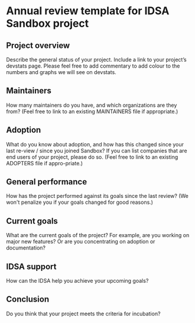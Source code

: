 # Annual review template for IDSA Sandbox project

## Project overview

Describe the general status of your project. Include a link to your project’s devstats page. Please feel free to add commentary to add colour to the numbers and graphs we will see on devstats.

## Maintainers

How many maintainers do you have, and which organizations are they from? (Feel free to link to an existing MAINTAINERS file if appropriate.)

## Adoption

What do you know about adoption, and how has this changed since your last re-view / since you joined Sandbox? If you can list companies that are end users of your project, please do so. (Feel free to link to an existing ADOPTERS file if appro-priate.)

## General performance

How has the project performed against its goals since the last review? (We won't penalize you if your goals changed for good reasons.)

## Current goals

What are the current goals of the project? For example, are you working on major new features? Or are you concentrating on adoption or documentation?

## IDSA support 

How can the IDSA help you achieve your upcoming goals?

## Conclusion

Do you think that your project meets the criteria for incubation?